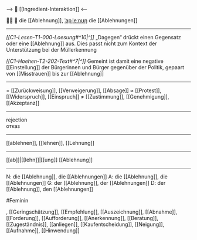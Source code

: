 --> 🤝 [[Ingredient-Interaktion]] <--

🙅‍♀️ 🔴 die [[Ablehnung]], [ˈapˌleːnʊŋ](https://youglish.com/pronounce/Ablehnung/german)
die [[Ablehnungen]]

---
*[[C1-Lesen-T1-000-Loesung#^10|^]]* „Dagegen“ drückt einen Gegensatz oder eine [[Ablehnung]] aus. Dies passt nicht zum Kontext der Unterstützung bei der Müllerkennung

*[[C1-Hoehen-T2-202-Text#^7|^]]* Gemeint ist damit eine negative [[Einstellung]] der Bürgerinnen und Bürger gegenüber der Politik, gepaart von [[Misstrauen]] bis zur [[Ablehnung]]


---
= [[Zurückweisung]], [[Verweigerung]], [[Absage]]
≈ [[Protest]], [[Widerspruch]], [[Einspruch]]
≠ [[Zustimmung]], [[Genehmigung]], [[Akzeptanz]]

---
rejection  
отказ

---
[[ablehnen]], [[lehnen]], [[Lehnung]]

---
[[ab]]|[[lehn]]|[[ung]]
[[Ablehnung]]


---
N: die [[Ablehnung]], die [[Ablehnungen]]
A: die [[Ablehnung]], die [[Ablehnungen]]
G: der [[Ablehnung]], der [[Ablehnungen]]
D: der [[Ablehnung]], den [[Ablehnungen]]


#Feminin 

, [[Geringschätzung]], [[Empfehlung]], [[Auszeichnung]], [[Abnahme]], [[Forderung]], [[Aufforderung]], [[Anerkennung]], [[Beratung]], [[Zugeständnis]], [[anliegen]], [[Kaufentscheidung]], [[Neigung]], [[Aufnahme]], [[Hinwendung]]